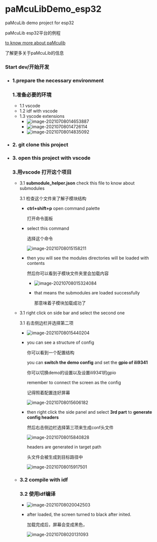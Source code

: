 # paMcuLibDemo_esp32
paMcuLib demo project for esp32

paMcuLib esp32平台的例程

[to know more about paMculib](https://github.com/ActivePeter/paMcuLib)

了解更多关于paMcuLib的信息

### Start dev/开始开发

- ### 1.prepare the necessary environment

  ### 1.准备必要的环境

  - 1.1 vscode
  - 1.2 idf with vscode
  - 1.3 vscode extensions
    - ![image-20210708014653887](https://hanbaoaaa.xyz/tuchuang/images/2021/07/07/image-20210708014653887.png)
    - ![image-20210708014726114](https://hanbaoaaa.xyz/tuchuang/images/2021/07/07/image-20210708014726114.png)
    - ![image-20210708014835092](https://hanbaoaaa.xyz/tuchuang/images/2021/07/07/image-20210708014835092.png)

- ### 2. git clone this project

- ### 3. open this project with vscode

  ### 3.用vscode 打开这个项目

  - 3.1 **submodule_helper.json**  check this file to know about submodules

    3.1 检查这个文件来了解子模块结构

    - **ctrl+shift+p** open command palette

      打开命令面板

    - select this command

      选择这个命令

      ![image-20210708015158211](https://hanbaoaaa.xyz/tuchuang/images/2021/07/07/image-20210708015158211.png)

    - then you will see the modules directories will be loaded with contents

      然后你可以看到子模块文件夹里会加载内容

      - ![image-20210708015324084](https://hanbaoaaa.xyz/tuchuang/images/2021/07/07/image-20210708015324084.png)

      - that means the submodules are loaded successfully

        那意味着子模块加载成功了

  - 3.1 right click on side bar and select the second one 

    3.1 右击侧边栏并选择第二项

    - ![image-20210708015440204](https://hanbaoaaa.xyz/tuchuang/images/2021/07/07/image-20210708015440204.png)

    - you can see a structure of config

      你可以看到一个配置结构

      you can **switch the demo config** and set the **gpio of ili9341**

      你可以切换demo的设置以及设置ili9341的gpio

      remember to connect the screen as the config

      记得照着配置连好屏幕

      ![image-20210708015606182](https://hanbaoaaa.xyz/tuchuang/images/2021/07/07/image-20210708015606182.png)

    - then right click the side panel and select **3rd part** to **generate config headers**

      然后右击侧边栏选择第三项来生成conf头文件

      ![image-20210708015840828](https://hanbaoaaa.xyz/tuchuang/images/2021/07/07/image-20210708015840828.png)

      headers are generated in target path

      头文件会被生成到目标路径中

      ![image-20210708015917501](https://hanbaoaaa.xyz/tuchuang/images/2021/07/07/image-20210708015917501.png)

  - ### 3.2 compile with idf 

    ### 3.2 使用idf编译

    - ![image-20210708020042503](https://hanbaoaaa.xyz/tuchuang/images/2021/07/07/image-20210708020042503.png)

    - after loaded, the screen turned to black after inited.

      加载完成后，屏幕会变成黑色，

      ![image-20210708020131093](https://hanbaoaaa.xyz/tuchuang/images/2021/07/07/image-20210708020131093.png)





